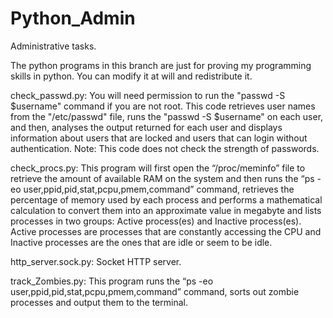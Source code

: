 # Python_Admin
Administrative tasks.

The python programs in this branch are just for proving my programming skills in python.
You can modify it at will and redistribute it.

check_passwd.py:
 You will need permission to run the "passwd -S $username" command if you are not root. This code retrieves user names
from the "/etc/passwd" file, runs the "passwd -S $username" on each user, and then, analyses the output returned for each
user and displays information about users that are locked and users that can login without authentication.
Note: This code does not check the strength of passwords.

check_procs.py:
 This program will first open the “/proc/meminfo” file to retrieve the amount of available RAM on the system and then runs
the “ps -eo user,ppid,pid,stat,pcpu,pmem,command” command, retrieves the percentage of memory used by each process and
performs a mathematical calculation to convert them into an approximate value in megabyte and lists processes in two 
groups: Active process(es) and Inactive process(es). Active processes are processes that are constantly accessing 
the CPU and Inactive processes are the ones that are idle or seem to be idle.

http_server.sock.py:
 Socket HTTP server.

track_Zombies.py:
 This program runs the “ps -eo user,ppid,pid,stat,pcpu,pmem,command” command, sorts out zombie processes and output them to
the terminal.
